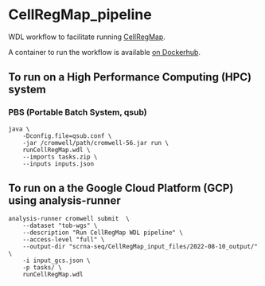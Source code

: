# CellRegMap_pipeline
WDL workflow to facilitate running [CellRegMap](https://github.com/limix/CellRegMap).

A container to run the workflow is available [on Dockerhub](https://hub.docker.com/repository/docker/annasecuomo/cellregmap_pipeline).

## To run on a High Performance Computing (HPC) system

### PBS (Portable Batch System, qsub)
```
java \
    -Dconfig.file=qsub.conf \
    -jar /cromwell/path/cromwell-56.jar run \
    runCellRegMap.wdl \
    --imports tasks.zip \
    --inputs inputs.json
```
<!-- ### TO DO: SLURM (sbatch) / LFS (platform Load Sharing Facility, bsub) -->

## To run on a the Google Cloud Platform (GCP) using analysis-runner
```
analysis-runner cromwell submit  \
    --dataset "tob-wgs" \
    --description "Run CellRegMap WDL pipeline" \
    --access-level "full" \
    --output-dir "scrna-seq/CellRegMap_input_files/2022-08-10_output/" \
    -i input_gcs.json \
    -p tasks/ \
    runCellRegMap.wdl
```
